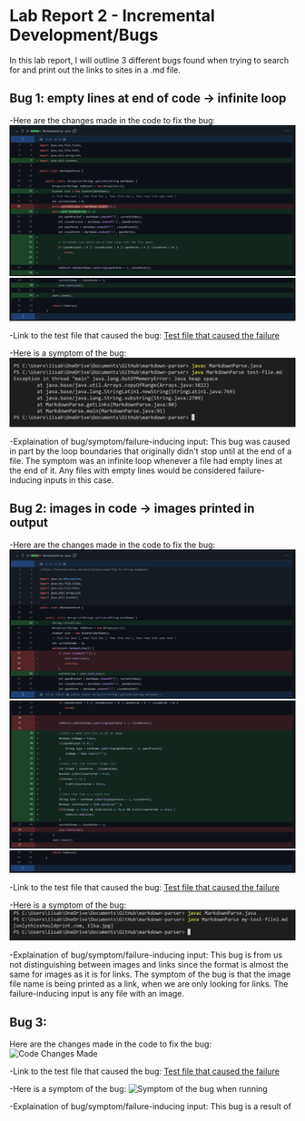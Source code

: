 # Lab Report 2 - Incremental Development/Bugs

In this lab report, I will outline 3 different bugs found when trying to search for and print out the links to sites in a .md file.

## Bug 1: empty lines at end of code -> infinite loop

-Here are the changes made in the code to fix the bug:
![Code Changes Made](fix-for-reading-empty-lines1.png)
![More Changes](fix-for-reading-empty-lines2.png)

-Link to the test file that caused the bug:
[Test file that caused the failure](test-file.md)

-Here is a symptom of the bug:
![Symptom of the bug when running](symptom-from-bug1.png)

-Explaination of bug/symptom/failure-inducing input:
This bug was caused in part by the loop boundaries that originally didn't stop until at the end of a file. The symptom was an infinite loop whenever a file had empty lines at the end of it.  Any files with empty lines would be considered failure-inducing inputs in this case.

## Bug 2: images in code -> images printed in output
-Here are the changes made in the code to fix the bug:
![Code Changes Made](fix-for-image-bug1.png)
![More Changes](fix-for-image-bug2.png)
![Even More](fix-for-image-bug3.png)

-Link to the test file that caused the bug:
[Test file that caused the failure](my-test-file-2.md)

-Here is a symptom of the bug:
![Symptom of the bug when running](symptom-from-bug2.png)

-Explaination of bug/symptom/failure-inducing input:
This bug is from us not distinguishing between images and links since the format is almost the same for images as it is for links.  The symptom of the bug is that the image file name is being printed as a link, when we are only looking for links.  The failure-inducing input is any file with an image.

## Bug 3: 
Here are the changes made in the code to fix the bug:
![Code Changes Made]()

-Link to the test file that caused the bug:
[Test file that caused the failure](my-test-file-1.md)

-Here is a symptom of the bug:
![Symptom of the bug when running]()

-Explaination of bug/symptom/failure-inducing input:
This bug is a result of 

